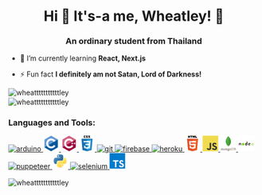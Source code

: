 <h1 align="center">Hi 👋 It's-a me, Wheatley! 🤖</h1>
<h3 align="center">An ordinary student from Thailand</h3>

- 🌱 I’m currently learning **React, Next.js**

- ⚡ Fun fact **I definitely am not Satan, Lord of Darkness!**
<p aligh="left">
    <img align="left" src="https://github-readme-stats.vercel.app/api?username=wheatttttttttttley&show_icons=true&locale=en" style="width: 24rem;" alt="wheatttttttttttley" />
    <img align="center" src="https://github-readme-streak-stats.herokuapp.com/?user=wheatttttttttttley&" style="width: 24rem;" alt="wheatttttttttttley" />
</p>

<h3 align="left">Languages and Tools:</h3>
<p align="left">
    <a href="https://www.arduino.cc/" target="_blank" rel="noreferrer"> 
        <img src="https://cdn.worldvectorlogo.com/logos/arduino-1.svg" alt="arduino" style="width: 2rem; height: 2rem;"/> 
    </a> 
    <a href="https://www.cprogramming.com/" target="_blank" rel="noreferrer"> 
        <img src="https://raw.githubusercontent.com/devicons/devicon/master/icons/c/c-original.svg" alt="c" style="width: 2rem; height: 2rem;"/> 
    </a> 
    <a href="https://www.w3schools.com/cpp/" target="_blank" rel="noreferrer"> 
        <img src="https://raw.githubusercontent.com/devicons/devicon/master/icons/cplusplus/cplusplus-original.svg" alt="cplusplus" style="width: 2rem; height: 2rem;"/> 
    </a> 
    <a href="https://www.w3schools.com/css/" target="_blank" rel="noreferrer"> 
        <img src="https://raw.githubusercontent.com/devicons/devicon/master/icons/css3/css3-original-wordmark.svg" alt="css3" style="width: 2rem; height: 2rem;"/> </a> 
    <a href="https://git-scm.com/" target="_blank" rel="noreferrer"> 
        <img src="https://www.vectorlogo.zone/logos/git-scm/git-scm-icon.svg" alt="git" style="width: 2rem; height: 2rem;"/> 
    </a> 
    <a href="https://firebase.google.com/" target="_blank" rel="noreferrer"> 
        <img src="https://www.vectorlogo.zone/logos/firebase/firebase-icon.svg" alt="firebase" style="width: 2rem; height: 2rem;"/> 
    </a>
    <a href="https://heroku.com" target="_blank" rel="noreferrer"> 
        <img src="https://www.vectorlogo.zone/logos/heroku/heroku-icon.svg" alt="heroku" style="width: 2rem; height: 2rem;"/> 
    </a> 
    <a href="https://www.w3.org/html/" target="_blank" rel="noreferrer"> 
        <img src="https://raw.githubusercontent.com/devicons/devicon/master/icons/html5/html5-original-wordmark.svg" alt="html5" style="width: 2rem; height: 2rem;"/> 
    </a> 
    <a href="https://developer.mozilla.org/en-US/docs/Web/JavaScript" target="_blank" rel="noreferrer"> 
        <img src="https://raw.githubusercontent.com/devicons/devicon/master/icons/javascript/javascript-original.svg" alt="javascript" style="width: 2rem; height: 2rem;"/> 
    </a> 
    <a href="https://www.mongodb.com/" target="_blank" rel="noreferrer"> 
        <img src="https://raw.githubusercontent.com/devicons/devicon/master/icons/mongodb/mongodb-original-wordmark.svg" alt="mongodb" style="width: 2rem; height: 2rem;"/> 
    </a> 
    <a href="https://nodejs.org" target="_blank" rel="noreferrer"> 
        <img src="https://raw.githubusercontent.com/devicons/devicon/master/icons/nodejs/nodejs-original-wordmark.svg" alt="nodejs" style="width: 2rem; height: 2rem;"/> 
    </a> 
    <a href="https://github.com/puppeteer/puppeteer" target="_blank" rel="noreferrer"> 
        <img src="https://www.vectorlogo.zone/logos/pptrdev/pptrdev-official.svg" alt="puppeteer" style="width: 2rem; height: 2rem;"/> 
    </a> 
    <a href="https://www.python.org" target="_blank" rel="noreferrer"> 
        <img src="https://raw.githubusercontent.com/devicons/devicon/master/icons/python/python-original.svg" alt="python" style="width: 2rem; height: 2rem;"/> 
    </a> 
    <a href="https://www.selenium.dev" target="_blank" rel="noreferrer"> 
        <img src="https://raw.githubusercontent.com/detain/svg-logos/780f25886640cef088af994181646db2f6b1a3f8/svg/selenium-logo.svg" alt="selenium" style="width: 2rem; height: 2rem;"/> 
    </a> 
    <a href="https://www.typescriptlang.org/" target="_blank" rel="noreferrer"> 
        <img src="https://raw.githubusercontent.com/devicons/devicon/master/icons/typescript/typescript-original.svg" alt="typescript" style="width: 2rem; height: 2rem;"/> 
    </a> 
</p>

<p>
    <img align="center" src="https://github-readme-stats.vercel.app/api/top-langs?username=wheatttttttttttley&show_icons=true&locale=en&layout=compact" style="width: 16rem;" alt="wheatttttttttttley" />
</p>
